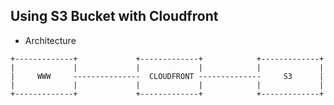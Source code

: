 Using S3 Bucket with Cloudfront
-------------------------------

* Architecture
~~~~
+-------------+             +-------------+            +-------------+
|             |             |             |            |             |
|     WWW     ---------------  CLOUDFRONT --------------     S3      |
|             |             |             |            |             |
+-------------+             +-------------+            +-------------+
~~~~